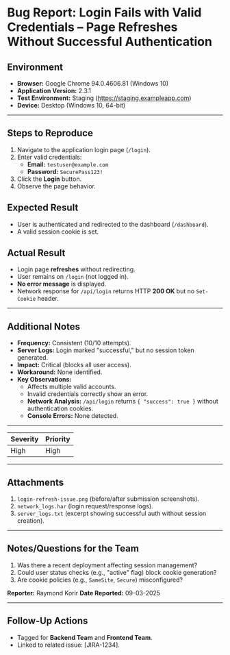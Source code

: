 # Bug Report: Login Fails with Valid Credentials – Page Refreshes Without Successful Authentication  

## Environment  
- **Browser:** Google Chrome 94.0.4606.81 (Windows 10)  
- **Application Version:** 2.3.1  
- **Test Environment:** Staging (https://staging.exampleapp.com)  
- **Device:** Desktop (Windows 10, 64-bit)  

---

## Steps to Reproduce  
1. Navigate to the application login page (`/login`).  
2. Enter valid credentials:  
   - **Email:** `testuser@example.com`  
   - **Password:** `SecurePass123!`  
3. Click the **Login** button.  
4. Observe the page behavior.  

## Expected Result  
- User is authenticated and redirected to the dashboard (`/dashboard`).  
- A valid session cookie is set.  

## Actual Result  
- Login page **refreshes** without redirecting.  
- User remains on `/login` (not logged in).  
- **No error message** is displayed.  
- Network response for `/api/login` returns HTTP **200 OK** but no `Set-Cookie` header.  

---

## Additional Notes  
- **Frequency:** Consistent (10/10 attempts).  
- **Server Logs:** Login marked "successful," but no session token generated.  
- **Impact:** Critical (blocks all user access).  
- **Workaround:** None identified.  
- **Key Observations:**  
  - Affects multiple valid accounts.  
  - Invalid credentials correctly show an error.  
  - **Network Analysis:** `/api/login` returns `{ "success": true }` without authentication cookies.  
  - **Console Errors:** None detected.  

---

| **Severity** | **Priority** |  
|--------------|---------------|  
| High         | High          |  

---

## Attachments  
1. `login-refresh-issue.png` (before/after submission screenshots).  
2. `network_logs.har` (login request/response logs).  
3. `server_logs.txt` (excerpt showing successful auth without session creation).  

---

## Notes/Questions for the Team  
1. Was there a recent deployment affecting session management?  
2. Could user status checks (e.g., "active" flag) block cookie generation?  
3. Are cookie policies (e.g., `SameSite`, `Secure`) misconfigured?  

**Reporter:** Raymond Korir 
**Date Reported:** 09-03-2025

---

## Follow-Up Actions  
- Tagged for **Backend Team** and **Frontend Team**.  
- Linked to related issue: [JIRA-1234].  